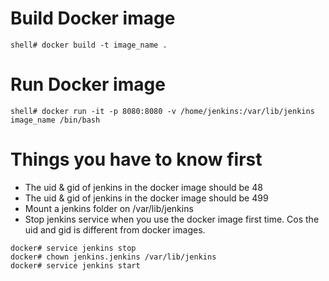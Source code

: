 # Build Docker image
```
shell# docker build -t image_name .
```

# Run Docker image
```
shell# docker run -it -p 8080:8080 -v /home/jenkins:/var/lib/jenkins image_name /bin/bash
```

# Things you have to know first
- The uid & gid of jenkins in the docker image should be 48
- The uid & gid of jenkins in the docker image should be 499
- Mount a jenkins folder on /var/lib/jenkins
- Stop jenkins service when you use the docker image first time. Cos the uid and gid is different from docker images.
```
docker# service jenkins stop 
docker# chown jenkins.jenkins /var/lib/jenkins
docker# service jenkins start
```
